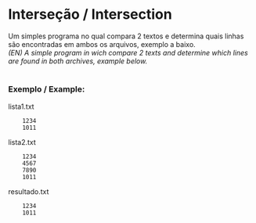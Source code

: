 # Interseção / Intersection
Um simples programa no qual compara 2 textos e determina quais linhas são encontradas em ambos os arquivos, exemplo a baixo.  
*(EN) A simple program in wich compare 2 texts and determine which lines are found in both archives, example below.*  
# 
### Exemplo / Example:

lista1.txt
~~~
    1234
    1011
~~~

lista2.txt
~~~
    1234
    4567
    7890
    1011
~~~

resultado.txt
~~~
    1234
    1011
~~~
